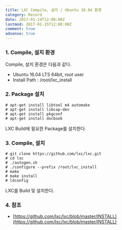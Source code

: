 ```yaml
---
title: LXC Compile, 설치 / Ubuntu 18.04 환경
category: Record
date: 2017-01-14T12:00:00Z
lastmod: 2017-01-15T12:00:00Z
comment: true
adsense: true
---
```


### 1. Compile, 설치 환경

Compile, 설치 환경은 다음과 같다.
* Ubuntu 16.04 LTS 64bit, root user
* Install Path : /root/lxc_install

### 2. Package 설치

~~~console
# apt-get install libtool m4 automake
# apt-get install libcap-dev
# apt-get install pkgconf
# apt-get install docbook
~~~

LXC Build에 필요한 Package를 설치한다.

### 3. Compile, 설치

~~~console
# git clone https://github.com/lxc/lxc.git
# cd lxc
# ./autogen.sh
# ./configure --prefix /root/lxc_install
# make
# make install
# ldconfig
~~~

LXC를 Build 및 설치한다.

### 4. 참조

* [https://github.com/lxc/lxc/blob/master/INSTALL](https://github.com/lxc/lxc/blob/master/INSTALL)

